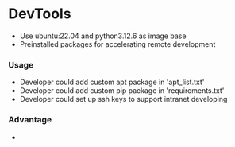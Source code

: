 # DevTools
- Use ubuntu:22.04 and python3.12.6 as image base
- Preinstalled packages for accelerating remote development

### Usage
- Developer could add custom apt package in 'apt_list.txt'
- Developer could add custom pip package in 'requirements.txt'
- Developer could set up ssh keys to support intranet developing

### Advantage
- 